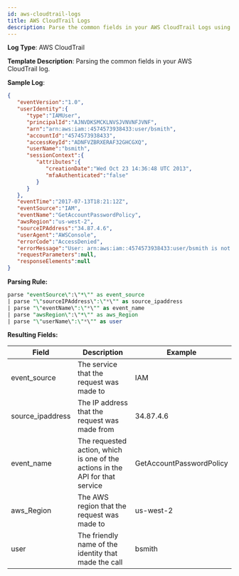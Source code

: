 ```yaml
---
id: aws-cloudtrail-logs
title: AWS CloudTrail Logs
description: Parse the common fields in your AWS CloudTrail Logs using the FER template.
---
```



**Log Type**: AWS CloudTrail

**Template Description**: Parsing the common fields in your AWS
CloudTrail log.

**Sample Log**:

```json
{  
   "eventVersion":"1.0",
   "userIdentity":{  
      "type":"IAMUser",
      "principalId":"AJNVDKSMCKLNVSJVNVNFJVNF",
      "arn":"arn:aws:iam::4574573938433:user/bsmith",
      "accountId":"4574573938433",
      "accessKeyId":"ADNFVZBRXERAF32GHCGXQ",
      "userName":"bsmith",
      "sessionContext":{  
         "attributes":{  
            "creationDate":"Wed Oct 23 14:36:48 UTC 2013",
            "mfaAuthenticated":"false"
         }
      }
   },
   "eventTime":"2017-07-13T18:21:12Z",
   "eventSource":"IAM",
   "eventName":"GetAccountPasswordPolicy",
   "awsRegion":"us-west-2",
   "sourceIPAddress":"34.87.4.6",
   "userAgent":"AWSConsole",
   "errorCode":"AccessDenied",
   "errorMessage":"User: arn:aws:iam::4574573938433:user/bsmith is not authorized to perform: iam:GetAccountPasswordPolicy",
   "requestParameters":null,
   "responseElements":null
}
```

**Parsing Rule:**

```sql
parse "eventSource\":\"*\"" as event_source
| parse "\"sourceIPAddress\":\"*\"" as source_ipaddress
| parse "\"eventName\":\"*\"" as event_name
| parse "awsRegion\":\"*\"" as aws_Region
| parse "\"userName\":\"*\"" as user
```

**Resulting Fields:**

| Field | Description | Example |
|--|--|--|
| event_source | The service that the request was made to | IAM |
| source_ipaddress | The IP address that the request was made from | 34.87.4.6 |
| event_name | The requested action, which is one of the actions in the API for that service | GetAccountPasswordPolicy |
| aws_Region | The AWS region that the request was made to | us-west-2 |
| user | The friendly name of the identity that made the call | bsmith |

 
